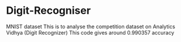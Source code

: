 # Digit-Recogniser
MNIST dataset
This is to analyse the competition dataset on Analytics Vidhya (Digit Recognizer)
This code gives around 0.990357 accuracy
